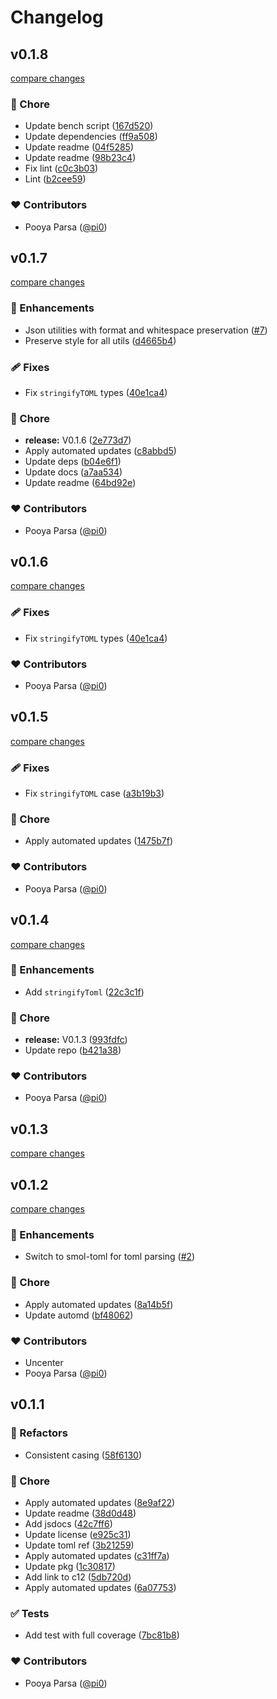# Changelog


## v0.1.8

[compare changes](https://github.com/unjs/confbox/compare/v0.1.7...v0.1.8)

### 🏡 Chore

- Update bench script ([167d520](https://github.com/unjs/confbox/commit/167d520))
- Update dependencies ([ff9a508](https://github.com/unjs/confbox/commit/ff9a508))
- Update readme ([04f5285](https://github.com/unjs/confbox/commit/04f5285))
- Update readme ([98b23c4](https://github.com/unjs/confbox/commit/98b23c4))
- Fix lint ([c0c3b03](https://github.com/unjs/confbox/commit/c0c3b03))
- Lint ([b2cee59](https://github.com/unjs/confbox/commit/b2cee59))

### ❤️ Contributors

- Pooya Parsa ([@pi0](http://github.com/pi0))

## v0.1.7

[compare changes](https://github.com/unjs/confbox/compare/v0.1.6...v0.1.7)

### 🚀 Enhancements

- Json utilities with format and whitespace preservation ([#7](https://github.com/unjs/confbox/pull/7))
- Preserve style for all utils ([d4665b4](https://github.com/unjs/confbox/commit/d4665b4))

### 🩹 Fixes

- Fix `stringifyTOML` types ([40e1ca4](https://github.com/unjs/confbox/commit/40e1ca4))

### 🏡 Chore

- **release:** V0.1.6 ([2e773d7](https://github.com/unjs/confbox/commit/2e773d7))
- Apply automated updates ([c8abbd5](https://github.com/unjs/confbox/commit/c8abbd5))
- Update deps ([b04e6f1](https://github.com/unjs/confbox/commit/b04e6f1))
- Update docs ([a7aa534](https://github.com/unjs/confbox/commit/a7aa534))
- Update readme ([64bd92e](https://github.com/unjs/confbox/commit/64bd92e))

### ❤️ Contributors

- Pooya Parsa ([@pi0](http://github.com/pi0))

## v0.1.6

[compare changes](https://github.com/unjs/confbox/compare/v0.1.5...v0.1.6)

### 🩹 Fixes

- Fix `stringifyTOML` types ([40e1ca4](https://github.com/unjs/confbox/commit/40e1ca4))

### ❤️ Contributors

- Pooya Parsa ([@pi0](http://github.com/pi0))

## v0.1.5

[compare changes](https://github.com/unjs/confbox/compare/v0.1.4...v0.1.5)

### 🩹 Fixes

- Fix `stringifyTOML` case ([a3b19b3](https://github.com/unjs/confbox/commit/a3b19b3))

### 🏡 Chore

- Apply automated updates ([1475b7f](https://github.com/unjs/confbox/commit/1475b7f))

### ❤️ Contributors

- Pooya Parsa ([@pi0](http://github.com/pi0))

## v0.1.4

[compare changes](https://github.com/unjs/confbox/compare/v0.1.3...v0.1.4)

### 🚀 Enhancements

- Add `stringifyToml` ([22c3c1f](https://github.com/unjs/confbox/commit/22c3c1f))

### 🏡 Chore

- **release:** V0.1.3 ([993fdfc](https://github.com/unjs/confbox/commit/993fdfc))
- Update repo ([b421a38](https://github.com/unjs/confbox/commit/b421a38))

### ❤️ Contributors

- Pooya Parsa ([@pi0](http://github.com/pi0))

## v0.1.3

[compare changes](https://github.com/unjs/confbox/compare/v0.1.2...v0.1.3)

## v0.1.2

[compare changes](https://github.com/unjs/confbox/compare/v0.1.1...v0.1.2)

### 🚀 Enhancements

- Switch to smol-toml for toml parsing ([#2](https://github.com/unjs/confbox/pull/2))

### 🏡 Chore

- Apply automated updates ([8a14b5f](https://github.com/unjs/confbox/commit/8a14b5f))
- Update automd ([bf48062](https://github.com/unjs/confbox/commit/bf48062))

### ❤️ Contributors

- Uncenter 
- Pooya Parsa ([@pi0](http://github.com/pi0))

## v0.1.1


### 💅 Refactors

- Consistent casing ([58f6130](https://github.com/unjs/confbox/commit/58f6130))

### 🏡 Chore

- Apply automated updates ([8e9af22](https://github.com/unjs/confbox/commit/8e9af22))
- Update readme ([38d0d48](https://github.com/unjs/confbox/commit/38d0d48))
- Add jsdocs ([42c7ff6](https://github.com/unjs/confbox/commit/42c7ff6))
- Update license ([e925c31](https://github.com/unjs/confbox/commit/e925c31))
- Update toml ref ([3b21259](https://github.com/unjs/confbox/commit/3b21259))
- Apply automated updates ([c31ff7a](https://github.com/unjs/confbox/commit/c31ff7a))
- Update pkg ([1c30817](https://github.com/unjs/confbox/commit/1c30817))
- Add link to c12 ([5db720d](https://github.com/unjs/confbox/commit/5db720d))
- Apply automated updates ([6a07753](https://github.com/unjs/confbox/commit/6a07753))

### ✅ Tests

- Add test with full coverage ([7bc81b8](https://github.com/unjs/confbox/commit/7bc81b8))

### ❤️ Contributors

- Pooya Parsa ([@pi0](http://github.com/pi0))


